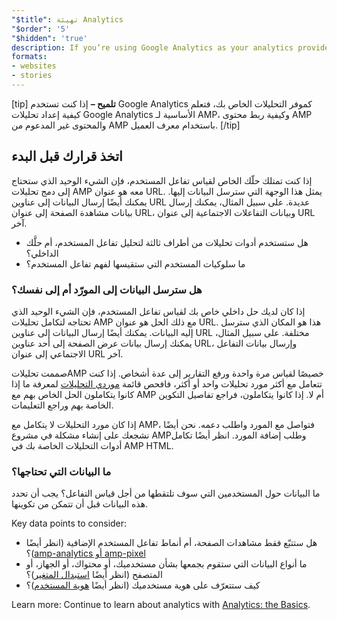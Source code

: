 ```yaml
---
"$title": تهيئة Analytics
"$order": '5'
"$hidden": 'true'
description: If you’re using Google Analytics as your analytics provider, learn how to set up basic Google Analytics for AMP and how to link AMP and non-AMP content using Client ID
formats:
- websites
- stories
---
```


[tip] <strong>تلميح –</strong> إذا كنت تستخدم Google Analytics كموفر التحليلات الخاص بك، فتعلم <a>كيفية إعداد تحليلات Google Analytics الأساسية لـ AMP</a>، و<a>كيفية ربط محتوى AMP والمحتوى غير المدعوم من AMP باستخدام معرف العميل</a>. [/tip]

## اتخذ قرارك قبل البدء

إذا كنت تمتلك حلّك الخاص لقياس تفاعل المستخدم، فإن الشيء الوحيد الذي ستحتاج إلى دمج تحليلات AMP معه هو عنوان URL. يمثل هذا الوجهة التي سترسل البيانات إليها. يمكنك أيضًا إرسال البيانات إلى عناوين URL عديدة. على سبيل المثال، يمكنك إرسال بيانات مشاهدة الصفحة إلى عنوان URL، وبيانات التفاعلات الاجتماعية إلى عنوان URL آخر.

- هل ستستخدم أدوات تحليلات من أطراف ثالثة لتحليل تفاعل المستخدم، أم حلَّك الداخلي؟
- ما سلوكيات المستخدم التي ستقيسها لفهم تفاعل المستخدم؟

### هل سترسل البيانات إلى المورّد أم إلى نفسك؟

إذا كان لديك حل داخلي خاص بك لقياس تفاعل المستخدم، فإن الشيء الوحيد الذي تحتاجه لتكامل تحليلات AMP مع ذلك الحل هو عنوان URL. هذا هو المكان الذي سترسل إليه البيانات. يمكنك أيضًا إرسال البيانات إلى عناوين URL مختلفة. على سبيل المثال، يمكنك إرسال بيانات عرض الصفحة إلى أحد عناوين URL، وإرسال بيانات التفاعل الاجتماعي إلى عنوان URL آخر.

صممت تحليلاتAMP خصيصًا لقياس مرة واحدة ورفع التقارير إلى عدة أشخاص. إذا كنت تتعامل مع أكثر مورد تحليلات واحد أو أكثر، فافحص قائمة [موردي التحليلات](https://github.com/ampproject/amphtml/issues/new) لمعرفة ما إذا كانوا يتكاملون الحل الخاص بهم مع AMP أم لا. إذا كانوا يتكاملون، فراجع تفاصيل التكوين الخاصة بهم وراجع التعليمات.

إذا كان مورد التحليلات لا يتكامل مع AMP، فتواصل مع المورد واطلب دعمه. نحن أيضًا نشجعك على <a>إنشاء مشكلة في مشروع AMP</a>وطلب إضافة المورد. انظر أيضًا <a>تكامل أدوات التحليلات الخاصة بك في AMP HTML</a>.

### ما البيانات التي تحتاجها؟

ما البيانات حول المستخدمين التي سوف تلتقطها من أجل قياس التفاعل؟ يجب أن تحدد هذه البيانات قبل أن تتمكن من تكوينها.

Key data points to consider:

- هل ستتبّع فقط مشاهدات الصفحة، أم أنماط تفاعل المستخدم الإضافية (انظر أيضًا [<span dir="ltr" class="nowrap">amp-pixel</span> أو <span dir="ltr" class="nowrap">amp-analytics</span>](analytics_basics.md#use-amp-pixel-or-amp-analytics))؟
- ما أنواع البيانات التي ستقوم بجمعها بشأن مستخدميك، أو محتواك، أو الجهاز، أو المتصفح (انظر أيضًا [استبدال المتغير](analytics_basics.md#variable-substitution))؟
- كيف ستتعرّف على هوية مستخدميك (انظر أيضًا [هوية المستخدم](analytics_basics.md#user-identification))؟

Learn more: Continue to learn about analytics with [Analytics: the Basics](analytics_basics.md).
